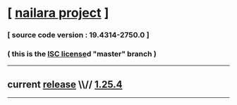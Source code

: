 
# [ [nailara project](http://www.nailara.net/) ]

### [ source code version : 19.4314-2750.0 ]

### ( this is the [ISC license](license)d "master" branch )
---
## current [release](https://github.com/anotherlink/nailara/releases) \\\\// [1.25.4](https://github.com/anotherlink/nailara/releases/tag/1.25.4)
---
